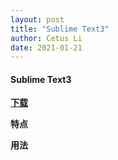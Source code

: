 ```yaml
---
layout: post
title: "Sublime Text3"
author: Cetus Li
date: 2021-01-21
---
```

#### <b>Sublime Text3<b/>
[下载][st-download]

特点

用法














[st-download]: https://www.sublimetext.com/3
